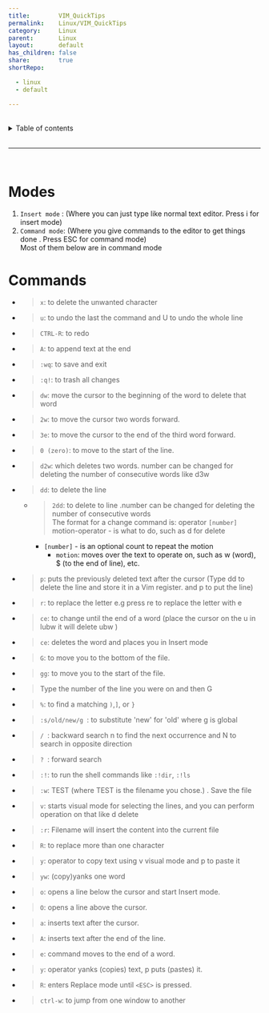 ```yaml
---
title:        VIM_QuickTips
permalink:    Linux/VIM_QuickTips
category:     Linux
parent:       Linux
layout:       default
has_children: false
share:        true
shortRepo:

  - linux
  - default

---
```


<br/>

<details markdown="block">    
<summary>    
Table of contents    
</summary>    
{: .text-delta }    
1. TOC    
{:toc}    
</details>

<br/>

---

<br/>

# Modes

1. `Insert mode` : (Where you can just type like normal text editor. Press i for insert mode)
2. `Command mode`: (Where you give commands to the editor to get things done . Press ESC for command mode)  
   Most of them below are in command mode

# Commands

- > `x`: to delete the unwanted character
- > `u`: to undo the last the command and U to undo the whole line
- > `CTRL-R`: to redo
- > `A`: to append text at the end
- > `:wq`: to save and exit
- > `:q!`: to trash all changes
- > `dw`: move the cursor to the beginning of the word to delete that word
- > `2w`: to move the cursor two words forward.
- > `3e`: to move the cursor to the end of the third word forward.
- > `0 (zero)`: to move to the start of the line.
- > `d2w`: which deletes two words. number can be changed for deleting the number of consecutive words like d3w
- > `dd`: to delete the line
    - > `2dd`: to delete to line .number can be changed for deleting the number of consecutive words  
      The format for a change command is: operator `[number]` motion-operator - is what to do, such as d for delete
        - `[number]` - is an optional count to repeat the motion
            - `motion`: moves over the text to operate on, such as w (word), $ (to the end of line), etc.
- > `p`: puts the previously deleted text after the cursor (Type dd to delete the line and store it in a Vim register. and p to put the line)
- > `r`: to replace the letter e.g press re to replace the letter with e
- > `ce`: to change until the end of a word (place the cursor on the u in lubw it will delete ubw )
- > `ce`: deletes the word and places you in Insert mode
- > `G`: to move you to the bottom of the file.
- > `gg`: to move you to the start of the file.
- > Type the number of the line you were on and then G
- > `%`: to find a matching `)`,`]`, or `}`
- > `:s/old/new/g `: to substitute 'new' for 'old' where g is global
- > `/ `: backward search n to find the next occurrence and N to search in opposite direction
- > `? `: forward search
- > `:!`:  to run the shell commands like `:!dir`, `:!ls`
- > `:w`: TEST (where TEST is the filename you chose.) . Save the file
- > `v`: starts visual mode for selecting the lines, and you can perform operation on that like d delete
- > `:r`: Filename will insert the content into the current file
- > `R`: to replace more than one character
- > `y`: operator to copy text using v visual mode and p to paste it
- > `yw`: (copy)yanks one word
- > `o`: opens a line below the cursor and start Insert mode.
- > `O`: opens a line above the cursor.
- > `a`: inserts text after the cursor.
- > `A`: inserts text after the end of the line.
- > `e`: command moves to the end of a word.
- > `y`: operator yanks (copies) text, p puts (pastes) it.
- > `R`: enters Replace mode until `<ESC>` is pressed.
- > `ctrl-w`: to jump from one window to another